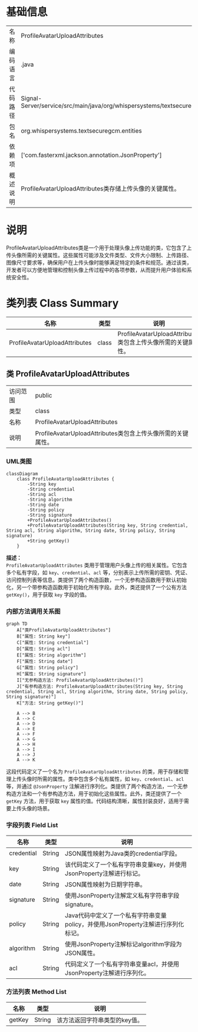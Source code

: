 # 基础信息

|      |      |
|------|------|
| 名称 | ProfileAvatarUploadAttributes |
| 编码语言 | .java |
| 代码路径 | Signal-Server/service/src/main/java/org/whispersystems/textsecuregcm/entities/ProfileAvatarUploadAttributes.java |
| 包名 | org.whispersystems.textsecuregcm.entities |
| 依赖项 | ['com.fasterxml.jackson.annotation.JsonProperty'] |
| 概述说明 | ProfileAvatarUploadAttributes类存储上传头像的关键属性。 |

# 说明

ProfileAvatarUploadAttributes类是一个用于处理头像上传功能的类，它包含了上传头像所需的关键属性。这些属性可能涉及文件类型、文件大小限制、上传路径、图像尺寸要求等，确保用户在上传头像时能够满足特定的条件和规范。通过该类，开发者可以方便地管理和控制头像上传过程中的各项参数，从而提升用户体验和系统安全性。

# 类列表 Class Summary

| 名称   | 类型  | 说明 |
|-------|------|-------------|
| ProfileAvatarUploadAttributes | class | ProfileAvatarUploadAttributes类包含上传头像所需的关键属性。 |



## 类 ProfileAvatarUploadAttributes

|      |      |
|------|------|
| 访问范围 | public |
| 类型 | class |
| 名称 | ProfileAvatarUploadAttributes |
| 说明 | ProfileAvatarUploadAttributes类包含上传头像所需的关键属性。 |


### UML类图

```mermaid
classDiagram
    class ProfileAvatarUploadAttributes {
        -String key
        -String credential
        -String acl
        -String algorithm
        -String date
        -String policy
        -String signature
        +ProfileAvatarUploadAttributes()
        +ProfileAvatarUploadAttributes(String key, String credential, String acl, String algorithm, String date, String policy, String signature)
        +String getKey()
    }
```

**描述：**  
`ProfileAvatarUploadAttributes` 类用于管理用户头像上传的相关属性。它包含多个私有字段，如 `key`、`credential`、`acl` 等，分别表示上传所需的密钥、凭证、访问控制列表等信息。类提供了两个构造函数，一个无参构造函数用于默认初始化，另一个带参构造函数用于初始化所有字段。此外，类还提供了一个公有方法 `getKey()`，用于获取 `key` 字段的值。


### 内部方法调用关系图

```mermaid
graph TD
    A["类ProfileAvatarUploadAttributes"]
    B["属性: String key"]
    C["属性: String credential"]
    D["属性: String acl"]
    E["属性: String algorithm"]
    F["属性: String date"]
    G["属性: String policy"]
    H["属性: String signature"]
    I["无参构造方法: ProfileAvatarUploadAttributes()"]
    J["有参构造方法: ProfileAvatarUploadAttributes(String key, String credential, String acl, String algorithm, String date, String policy, String signature)"]
    K["方法: String getKey()"]

    A --> B
    A --> C
    A --> D
    A --> E
    A --> F
    A --> G
    A --> H
    A --> I
    A --> J
    A --> K
```

这段代码定义了一个名为 `ProfileAvatarUploadAttributes` 的类，用于存储和管理上传头像时所需的属性。类中包含多个私有属性，如 `key`、`credential`、`acl` 等，并通过 `@JsonProperty` 注解进行序列化。类提供了两个构造方法，一个无参构造方法和一个有参构造方法，用于初始化这些属性。此外，类还提供了一个 `getKey` 方法，用于获取 `key` 属性的值。代码结构清晰，属性封装良好，适用于需要上传头像的场景。

### 字段列表 Field List

| 名称  | 类型  | 说明 |
|-------|-------|------|
| credential | String | JSON属性映射为Java类的credential字段。 |
| key | String | 该代码定义了一个私有字符串变量key，并使用JsonProperty注解进行标记。 |
| date | String | JSON属性映射为日期字符串。 |
| signature | String | 使用JsonProperty注解定义私有字符串字段signature。 |
| policy | String | Java代码中定义了一个私有字符串变量policy，并使用JsonProperty注解进行序列化标记。 |
| algorithm | String | 使用JsonProperty注解标记algorithm字段为JSON属性。 |
| acl | String | 代码定义了一个私有字符串变量acl，并使用JsonProperty注解进行序列化。 |

### 方法列表 Method List

| 名称  | 类型  | 说明 |
|-------|-------|------|
| getKey | String | 该方法返回字符串类型的key值。 |




